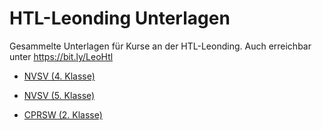 # HTL-Leonding Unterlagen

Gesammelte Unterlagen für Kurse an der HTL-Leonding.
Auch erreichbar unter https://bit.ly/LeoHtl



* [NVSV (4. Klasse)][nvsv4]

* [NVSV (5. Klasse)][nvsv5]

* [CPRSW (2. Klasse)][cprsw2]



[cprsw2]: 2-CPRSW.md

[nvsv4]: 4-NVSV.md
[nvsv5]:  5-NVSV.md

